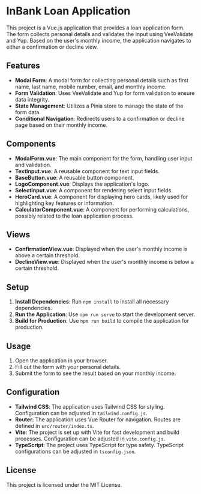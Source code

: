 # InBank Loan Application

This project is a Vue.js application that provides a loan application form. The form collects personal details and validates the input using VeeValidate and Yup. Based on the user's monthly income, the application navigates to either a confirmation or decline view.

## Features

- **Modal Form**: A modal form for collecting personal details such as first name, last name, mobile number, email, and monthly income.
- **Form Validation**: Uses VeeValidate and Yup for form validation to ensure data integrity.
- **State Management**: Utilizes a Pinia store to manage the state of the form data.
- **Conditional Navigation**: Redirects users to a confirmation or decline page based on their monthly income.

## Components

- **ModalForm.vue**: The main component for the form, handling user input and validation.
- **TextInput.vue**: A reusable component for text input fields.
- **BaseButton.vue**: A reusable button component.
- **LogoComponent.vue**: Displays the application's logo.
- **SelectInput.vue**: A component for rendering select input fields.
- **HeroCard.vue**: A component for displaying hero cards, likely used for highlighting key features or information.
- **CalculatorComponent.vue**: A component for performing calculations, possibly related to the loan application process.

## Views

- **ConfirmationView.vue**: Displayed when the user's monthly income is above a certain threshold.
- **DeclineView.vue**: Displayed when the user's monthly income is below a certain threshold.

## Setup

1. **Install Dependencies**: Run `npm install` to install all necessary dependencies.
2. **Run the Application**: Use `npm run serve` to start the development server.
3. **Build for Production**: Use `npm run build` to compile the application for production.

## Usage

1. Open the application in your browser.
2. Fill out the form with your personal details.
3. Submit the form to see the result based on your monthly income.

## Configuration

- **Tailwind CSS**: The application uses Tailwind CSS for styling. Configuration can be adjusted in `tailwind.config.js`.
- **Router**: The application uses Vue Router for navigation. Routes are defined in `src/router/index.ts`.
- **Vite**: The project is set up with Vite for fast development and build processes. Configuration can be adjusted in `vite.config.js`.
- **TypeScript**: The project uses TypeScript for type safety. TypeScript configurations can be adjusted in `tsconfig.json`.

## License

This project is licensed under the MIT License.
